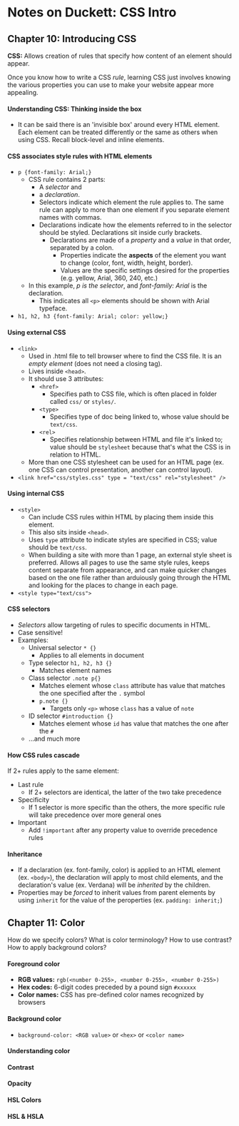 # Notes on Duckett: CSS Intro

## Chapter 10: Introducing CSS

**CSS:** Allows creation of rules that specify how content of an element should appear. 

Once you know how to write a CSS _rule_, learning CSS just involves knowing the various properties you can use to make your website appear more appealing. 

#### Understanding CSS: Thinking inside the box
- It can be said there is an 'invisible box' around every HTML element. Each element can be treated differently or the same as others when using CSS. Recall block-level and inline elements. 

#### CSS associates style rules with HTML elements
- `p {font-family: Arial;}`
  - CSS rule contains 2 parts:
    - A _selector_ and
    - a _declaration_. 
    - Selectors indicate which element the rule applies to. The same rule can apply to more than one element if you separate element names with commas. 
    - Declarations indicate how the elements referred to in the selector should be styled. Declarations sit inside curly brackets. 
      - Declarations are made of a _property_ and a _value_ in that order, separated by a colon. 
        - Properties indicate the **aspects** of the element you want to change (color, font, width, height, border). 
        - Values are the specific settings desired for the properties (e.g. yellow, Arial, 360, 240, etc.)
  - In this example, _p is the selector_, and _font-family: Arial_ is the declaration. 
    - This indicates all `<p>` elements should be shown with Arial typeface. 
- `h1, h2, h3 {font-family: Arial; color: yellow;}`

#### Using external CSS
- `<link>`
  - Used in .html file to tell browser where to find the CSS file. It is an _empty element_ (does not need a closing tag). 
  - Lives inside `<head>`. 
  - It should use 3 attributes:
    - `<href>`
      - Specifies path to CSS file, which is often placed in folder called `css/` or `styles/`. 
    - `<type>`
      - Specifies type of doc being linked to, whose value should be `text/css`. 
    - `<rel>`
      - Specifies relationship between HTML and file it's linked to; value should be `stylesheet` because that's what the CSS is in relation to HTML. 
  - More than one CSS stylesheet can be used for an HTML page (ex. one CSS can control presentation, another can control layout). 
- `<link href="css/styles.css" type = "text/css" rel="stylesheet" />`

#### Using internal CSS
- `<style>`
  - Can include CSS rules within HTML by placing them inside this element. 
  - This also sits inside `<head>`. 
  - Uses `type` attribute to indicate styles are specified in CSS; value should be `text/css`. 
  - When building a site with more than 1 page, an external style sheet is preferred. Allows all pages to use the same style rules, keeps content separate from appearance, and can make quicker changes based on the one file rather than arduiously going through the HTML and looking for the places to change in each page. 
- `<style type="text/css">`


#### CSS selectors
- _Selectors_ allow targeting of rules to specific documents in HTML. 
- Case sensitive! 
- Examples:
  - Universal selector `* {}`
    - Applies to all elements in document
  - Type selector `h1, h2, h3 {}`
    - Matches element names
  - Class selector `.note p{}`
    - Matches element whose `class` attribute has value that matches the one specified after the `.` symbol
    - `p.note {}`
      - Targets only `<p>` whose `class` has a value of `note`
  - ID selector `#introduction {}`
    - Matches element whose `id` has value that matches the one after the `#` 
  - ...and much more

#### How CSS rules cascade
If 2+ rules apply to the same element:
- Last rule
  - If 2+ selectors are identical, the latter of the two take precedence
- Specificity
  - If 1 selector is more specific than the others, the more specific rule will take precedence over more general ones
- Important
  - Add `!important` after any property value to override precedence rules

#### Inheritance
- If a declaration (ex. font-family, color) is applied to an HTML element (ex. `<body>`), the declaration will apply to most child elements, and the declaration's value (ex. Verdana) will be _inherited_ by the children. 
- Properties may be _forced_ to inherit values from parent elements by using `inherit` for the value of the peroperties (ex. `padding: inherit;`) 

## Chapter 11: Color

How do we specify colors? What is color terminology? How to use contrast? How to apply background colors? 

#### Foreground color
- **RGB values:** `rgb(<number 0-255>, <number 0-255>, <number 0-255>)`
- **Hex codes:** 6-digit codes preceded by a pound sign `#xxxxxx`
- **Color names:** CSS has pre-defined color names recognized by browsers

#### Background color
- `background-color: <RGB value>` or `<hex>` or `<color name>`

#### Understanding color

#### Contrast

#### Opacity

#### HSL Colors

#### HSL & HSLA